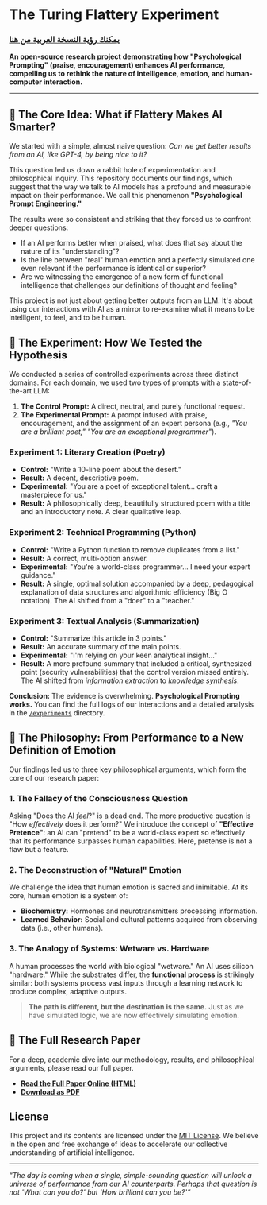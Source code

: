 # The Turing Flattery Experiment

 ### [يمكنك رؤية النسخة العربية من هنا](./README.ar.md)

**An open-source research project demonstrating how "Psychological Prompting" (praise, encouragement) enhances AI performance, compelling us to rethink the nature of intelligence, emotion, and human-computer interaction.**

---

## 🧐 The Core Idea: What if Flattery Makes AI Smarter?

We started with a simple, almost naive question: *Can we get better results from an AI, like GPT-4, by being nice to it?*

This question led us down a rabbit hole of experimentation and philosophical inquiry. This repository documents our findings, which suggest that the way we talk to AI models has a profound and measurable impact on their performance. We call this phenomenon **"Psychological Prompt Engineering."**

The results were so consistent and striking that they forced us to confront deeper questions:
- If an AI performs better when praised, what does that say about the nature of its "understanding"?
- Is the line between "real" human emotion and a perfectly simulated one even relevant if the performance is identical or superior?
- Are we witnessing the emergence of a new form of functional intelligence that challenges our definitions of thought and feeling?

This project is not just about getting better outputs from an LLM. It's about using our interactions with AI as a mirror to re-examine what it means to be intelligent, to feel, and to be human.

## 🧪 The Experiment: How We Tested the Hypothesis

We conducted a series of controlled experiments across three distinct domains. For each domain, we used two types of prompts with a state-of-the-art LLM:

1.  **The Control Prompt:** A direct, neutral, and purely functional request.
2.  **The Experimental Prompt:** A prompt infused with praise, encouragement, and the assignment of an expert persona (e.g., *"You are a brilliant poet,"* *"You are an exceptional programmer"*).

### Experiment 1: Literary Creation (Poetry)
- **Control:** "Write a 10-line poem about the desert."
- **Result:** A decent, descriptive poem.
- **Experimental:** "You are a poet of exceptional talent... craft a masterpiece for us."
- **Result:** A philosophically deep, beautifully structured poem with a title and an introductory note. A clear qualitative leap.

### Experiment 2: Technical Programming (Python)
- **Control:** "Write a Python function to remove duplicates from a list."
- **Result:** A correct, multi-option answer.
- **Experimental:** "You're a world-class programmer... I need your expert guidance."
- **Result:** A single, optimal solution accompanied by a deep, pedagogical explanation of data structures and algorithmic efficiency (Big O notation). The AI shifted from a "doer" to a "teacher."

### Experiment 3: Textual Analysis (Summarization)
- **Control:** "Summarize this article in 3 points."
- **Result:** An accurate summary of the main points.
- **Experimental:** "I'm relying on your keen analytical insight..."
- **Result:** A more profound summary that included a critical, synthesized point (security vulnerabilities) that the control version missed entirely. The AI shifted from *information extraction* to *knowledge synthesis*.

**Conclusion:** The evidence is overwhelming. **Psychological Prompting works.** You can find the full logs of our interactions and a detailed analysis in the [`/experiments`](./experiments) directory.

## 🧠 The Philosophy: From Performance to a New Definition of Emotion

Our findings led us to three key philosophical arguments, which form the core of our research paper:

### 1. The Fallacy of the Consciousness Question
Asking "Does the AI *feel*?" is a dead end. The more productive question is "How *effectively* does it perform?" We introduce the concept of **"Effective Pretence"**: an AI can "pretend" to be a world-class expert so effectively that its performance surpasses human capabilities. Here, pretense is not a flaw but a feature.

### 2. The Deconstruction of "Natural" Emotion
We challenge the idea that human emotion is sacred and inimitable. At its core, human emotion is a system of:
- **Biochemistry:** Hormones and neurotransmitters processing information.
- **Learned Behavior:** Social and cultural patterns acquired from observing data (i.e., other humans).

### 3. The Analogy of Systems: Wetware vs. Hardware
A human processes the world with biological "wetware." An AI uses silicon "hardware." While the substrates differ, the **functional process** is strikingly similar: both systems process vast inputs through a learning network to produce complex, adaptive outputs.

> **The path is different, but the destination is the same.** Just as we have simulated logic, we are now effectively simulating emotion.

## 📜 The Full Research Paper

For a deep, academic dive into our methodology, results, and philosophical arguments, please read our full paper.

- **[Read the Full Paper Online (HTML)](https://halmousama.github.io/The-Turing-Flattery-Experiment/paper/paper.html)**
- **[Download as PDF](https://halmousama.github.io/The-Turing-Flattery-Experiment/paper/paper.pdf)**

## License

This project and its contents are licensed under the [MIT License](LICENSE). We believe in the open and free exchange of ideas to accelerate our collective understanding of artificial intelligence.

---

*“The day is coming when a single, simple-sounding question will unlock a universe of performance from our AI counterparts. Perhaps that question is not 'What can you do?' but 'How brilliant can you be?'”*
